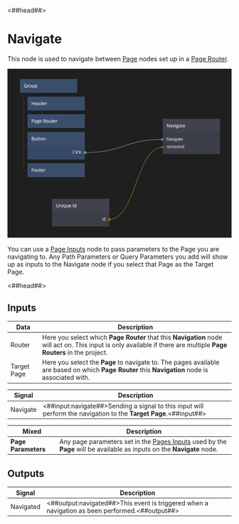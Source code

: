 <##head##>

# Navigate

This node is used to navigate between <span class="ndl-node">[Page](/nodes/navigation/page/)</span> nodes set up in a <span class="ndl-node">[Page Router](/nodes/navigation/page-router/)</span>.

<div class="ndl-image-with-background l">

![](./navigate-page-inputs.png)

</div>

You can use a [Page Inputs](/nodes/navigation/page-inputs/) node to pass parameters to the <span class="ndl-node">Page</span> you are navigating to. Any <span class="ndl-data">Path Parameters</span> or <span class="ndl-data">Query Parameters</span> you add will show up as inputs to the <span class="ndl-node">Navigate</span> node if you select that <span class="ndl-node">Page</span> as the <span class="ndl-data">Target Page</span>.

<##head##>

## Inputs

| Data                                      | Description                                                                                                                                                          |
| ----------------------------------------- | -------------------------------------------------------------------------------------------------------------------------------------------------------------------- |
| <span class="ndl-data">Router</span>      | Here you select which **Page Router** that this **Navigation** node will act on. This input is only available if there are multiple **Page Routers** in the project. |
| <span class="ndl-data">Target Page</span> | Here you select the **Page** to navigate to. The pages available are based on which **Page Router** this **Navigation** node is associated with.                     |

| Signal                                   | Description                                                                                                       |
| ---------------------------------------- | ----------------------------------------------------------------------------------------------------------------- |
| <span class="ndl-signal">Navigate</span> | <##input:navigate##>Sending a signal to this input will perform the navigation to the **Target Page**.<##input##> |

| Mixed               | Description                                                                                                                                              |
| ------------------- | -------------------------------------------------------------------------------------------------------------------------------------------------------- |
| **Page Parameters** | Any page parameters set in the [Pages Inputs](/nodes/navigation/page-inputs/) used by the **Page** will be available as inputs on the **Navigate** node. |

<span style="display:none"><##input:pm-\*##> An input parameter originating from the **Page Inputs** node of the **Target Page**.<##input##></span>

## Outputs

| Signal                                    | Description                                                                                    |
| ----------------------------------------- | ---------------------------------------------------------------------------------------------- |
| <span class="ndl-signal">Navigated</span> | <##output:navigated##>This event is triggered when a navigation as been performed.<##output##> |
